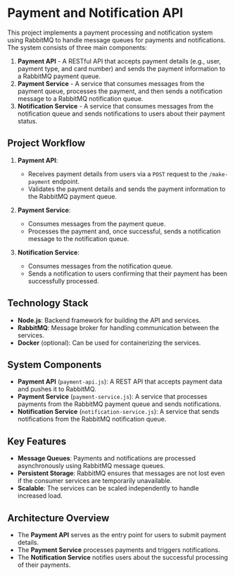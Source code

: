 # Payment and Notification API

This project implements a payment processing and notification system using RabbitMQ to handle message queues for payments and notifications. The system consists of three main components:

1. **Payment API** - A RESTful API that accepts payment details (e.g., user, payment type, and card number) and sends the payment information to a RabbitMQ payment queue.
2. **Payment Service** - A service that consumes messages from the payment queue, processes the payment, and then sends a notification message to a RabbitMQ notification queue.
3. **Notification Service** - A service that consumes messages from the notification queue and sends notifications to users about their payment status.

## Project Workflow

1. **Payment API**:  
   - Receives payment details from users via a `POST` request to the `/make-payment` endpoint.  
   - Validates the payment details and sends the payment information to the RabbitMQ payment queue.

2. **Payment Service**:  
   - Consumes messages from the payment queue.  
   - Processes the payment and, once successful, sends a notification message to the notification queue.

3. **Notification Service**:  
   - Consumes messages from the notification queue.  
   - Sends a notification to users confirming that their payment has been successfully processed.

## Technology Stack

- **Node.js**: Backend framework for building the API and services.
- **RabbitMQ**: Message broker for handling communication between the services.
- **Docker** (optional): Can be used for containerizing the services.

## System Components

- **Payment API** (`payment-api.js`): A REST API that accepts payment data and pushes it to RabbitMQ.
- **Payment Service** (`payment-service.js`): A service that processes payments from the RabbitMQ payment queue and sends notifications.
- **Notification Service** (`notification-service.js`): A service that sends notifications from the RabbitMQ notification queue.

## Key Features

- **Message Queues**: Payments and notifications are processed asynchronously using RabbitMQ message queues.
- **Persistent Storage**: RabbitMQ ensures that messages are not lost even if the consumer services are temporarily unavailable.
- **Scalable**: The services can be scaled independently to handle increased load.

## Architecture Overview

- The **Payment API** serves as the entry point for users to submit payment details.
- The **Payment Service** processes payments and triggers notifications.
- The **Notification Service** notifies users about the successful processing of their payments.

